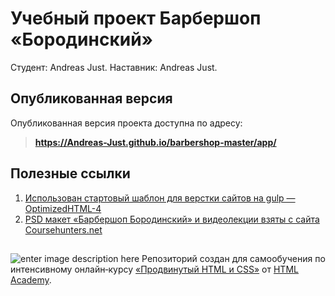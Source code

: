 ﻿# Учебный проект Барбершоп «Бородинский»

Студент: Andreas Just.
Наставник: Andreas Just.


## Опубликованная версия

Опубликованная версия проекта доступна по адресу:



> **https://Andreas-Just.github.io/barbershop-master/app/**


## Полезные ссылки

1.  [Использован стартовый шаблон для верстки сайтов на gulp — OptimizedHTML-4](https://webdesign-master.ru/blog/tools/2018-03-02-optimizedhtml-4.html)
2.  [PSD макет «Барбершоп Бородинский» и видеолекции взяты с сайта Соursеhuntеrs.nеt](https://coursehunters.net/course/professionalnyy-html-i-css-uroven-2-potok-15-yanvarya-21-fevralya-2018)

##
![enter image description here](https://lh3.googleusercontent.com/90mizUVnFFlEye-MOewgvH8z_BzuPoBRFuuwGY21Sdesxtw0uPDpbutukSkIXhzkJwECVT-PaQixDynqVptE-OXDqkovpJahfQea=w600-h102-rw-no)
Репозиторий создан для самообучения по интенсивному онлайн‑курсу [«Продвинутый HTML и CSS»](https://htmlacademy.ru/intensive/adaptive) от [HTML Academy](https://htmlacademy.ru/).
